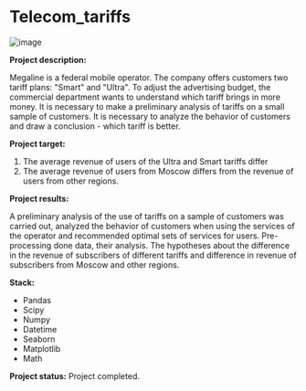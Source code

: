# Telecom_tariffs
![image](https://img.freepik.com/free-vector/mobile-telecommunicatidigital-tower-background_1017-23175.jpg?w=1060&t=st=1666459835~exp=1666460435~hmac=722f5abc8341a71147f5850b62980dc15d50eb1a7fba9afb07f4aae317208d37)

**Project description:**

Megaline is a federal mobile operator. The company offers customers two tariff plans: "Smart" and "Ultra". To adjust the advertising budget, the commercial department wants to understand which tariff brings in more money. It is necessary to make a preliminary analysis of tariffs on a small sample of customers. It is necessary to analyze the behavior of customers and draw a conclusion - which tariff is better.

**Project target:** 

1. The average revenue of users of the Ultra and Smart tariffs differ
2. The average revenue of users from Moscow differs from the revenue of users from other regions.

**Project results:**

A preliminary analysis of the use of tariffs on a sample of customers was carried out,
analyzed the behavior of customers when using the services of the operator and
recommended optimal sets of services for users. Pre-processing done
data, their analysis. The hypotheses about the difference in the revenue of subscribers of different tariffs and
difference in revenue of subscribers from Moscow and other regions.

**Stack:**

- Pandas
- Scipy 
- Numpy
- Datetime 
- Seaborn 
- Matplotlib
- Math

**Project status:** Project completed.
